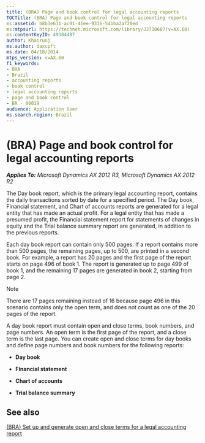 ```yaml
---
title: (BRA) Page and book control for legal accounting reports
TOCTitle: (BRA) Page and book control for legal accounting reports
ms:assetid: b8b3e611-ac01-41ee-9316-54bba2a720ed
ms:mtpsurl: https://technet.microsoft.com/library/JJ710607(v=AX.60)
ms:contentKeyID: 49384497
author: Khairunj
ms.author: daxcpft
ms.date: 04/18/2014
mtps_version: v=AX.60
f1_keywords:
- BRA
- Brazil
- accounting reports
- book control
- legal accounting reports
- page and book control
- BR - 00019
audience: Application User
ms.search.region: Brazil
---
```


# (BRA) Page and book control for legal accounting reports 


_**Applies To:** Microsoft Dynamics AX 2012 R3, Microsoft Dynamics AX 2012 R2_

The Day book report, which is the primary legal accounting report, contains the daily transactions sorted by date for a specified period. The Day book, Financial statement, and Chart of accounts reports are generated for a legal entity that has made an actual profit. For a legal entity that has made a presumed profit, the Financial statement report for statements of changes in equity and the Trial balance summary report are generated, in addition to the previous reports.

Each day book report can contain only 500 pages. If a report contains more than 500 pages, the remaining pages, up to 500, are printed in a second book. For example, a report has 20 pages and the first page of the report starts on page 496 of book 1. The report is generated up to page 499 of book 1, and the remaining 17 pages are generated in book 2, starting from page 2.


> [!NOTE]
> <P>There are 17 pages remaining instead of 16 because page 496 in this scenario contains only the open term, and does not count as one of the 20 pages of the report.</P>



A day book report must contain open and close terms, book numbers, and page numbers. An open term is the first page of the report, and a close term is the last page. You can create open and close terms for day books and define page numbers and book numbers for the following reports:

  - **Day book**

  - **Financial statement**

  - **Chart of accounts**

  - **Trial balance summary**

## See also

[(BRA) Set up and generate open and close terms for a legal accounting report](bra-set-up-and-generate-open-and-close-terms-for-a-legal-accounting-report.md)

  


